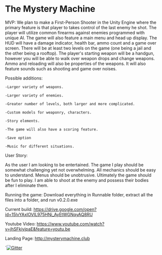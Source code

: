# The Mystery Machine

MVP:
	We plan to make a First-Person Shooter in the Unity Engine where the primary feature is that player to takes control of the last enemy he shot. The player will utilize common firearms against enemies programmed with unique AI. The game will also feature a main menu and head up display. The HUD will have a damage indicator, health bar, ammo count and a game over screen. There will be at least two levels on the game (one being a jail and the other being a rooftop). The player's starting weapon will be a handgun, however you will be able to walk over weapon drops and change weapons. Ammo and reloading will also be properties of the weapons. It will also feature sounds such as shooting and game over noises.

Possible additions:

	-Larger variety of weapons.
	
	-Larger variety of enemies.

	-Greater number of levels, both larger and more complicated.

	-Custom models for weaponry, characters.

	-Story elements.
	
	-The game will also have a scoring feature.  
	
	-Save option
	
	-Music for different situations.

User Story:

 As the user I am looking to be entertained. The game I play should be somewhat challenging yet not overwhelming. All mechanics
 should be easy to understand. Menus should be unobtrusive. Ultimately the game should be fun to play. I am able to shoot at the enemy and possess their bodies after I eliminate them. 
 
 Running the game: Download everything in Runnable folder, extract all the files into a folder, and run v0.2.0.exe
 

Current build: https://drive.google.com/open?id=15lvYAxlOVIL975HNi_AyEtWGNqyAQ8RU

Youtube Video: https://www.youtube.com/watch?v=jhSFkiyipaE&feature=youtu.be

Landing Page: http://mysterymachine.club

`[![Gitter](https://badges.gitter.im/Join%20Chat.svg)](https://gitter.im/The-Mystery-Machine1/Lobby?utm_source=badge&utm_medium=badge&utm_campaign=pr-badge&utm_content=badge)
